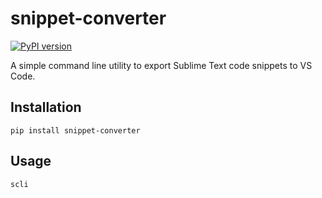 # snippet-converter

[![PyPI version](https://badge.fury.io/py/snippet-converter.svg)](https://badge.fury.io/py/snippet-converter)

A simple command line utility to export Sublime Text code snippets to VS Code.

## Installation

```shellscript
pip install snippet-converter
```

## Usage

```shellscript
scli
```
